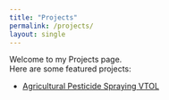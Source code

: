 ```yaml
---
title: "Projects"
permalink: /projects/
layout: single
---
```


Welcome to my Projects page.  
Here are some featured projects:

- [Agricultural Pesticide Spraying VTOL](/agricultural-vtol/)
